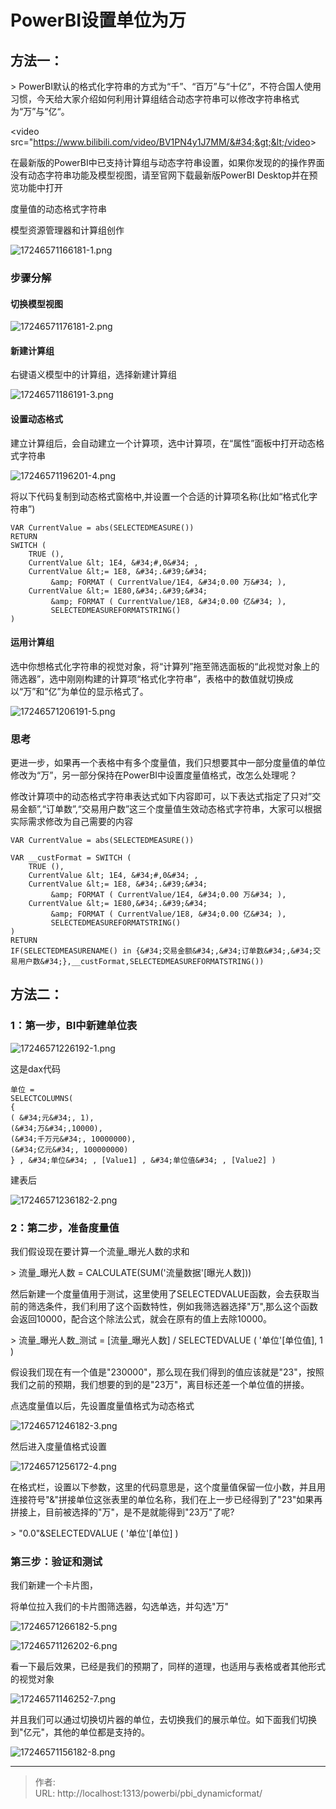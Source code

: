 # PowerBI设置单位为万


## 方法一：

&gt; PowerBI默认的格式化字符串的方式为“千”、“百万”与“十亿”，不符合国人使用习惯，今天给大家介绍如何利用计算组结合动态字符串可以修改字符串格式为“万”与“亿“。

&lt;video src=&#34;https://www.bilibili.com/video/BV1PN4y1J7MM/&#34;&gt;&lt;/video&gt;


在最新版的PowerBI中已支持计算组与动态字符串设置，如果你发现的的操作界面没有动态字符串功能及模型视图，请至官网下载最新版PowerBI Desktop并在预览功能中打开

度量值的动态格式字符串

模型资源管理器和计算组创作

![17246571166181-1.png](https://fastly.jsdelivr.net/gh/richbridge/imgbed@main/powerbi/PBI_dynamicformat/17246571166181-1.png)

### 步骤分解

#### 切换模型视图

![17246571176181-2.png](https://fastly.jsdelivr.net/gh/richbridge/imgbed@main/powerbi/PBI_dynamicformat/17246571176181-2.png)

#### 新建计算组

右键语义模型中的计算组，选择新建计算组

![17246571186191-3.png](https://fastly.jsdelivr.net/gh/richbridge/imgbed@main/powerbi/PBI_dynamicformat/17246571186191-3.png)

#### 设置动态格式

建立计算组后，会自动建立一个计算项，选中计算项，在“属性”面板中打开动态格式字符串

![17246571196201-4.png](https://fastly.jsdelivr.net/gh/richbridge/imgbed@main/powerbi/PBI_dynamicformat/17246571196201-4.png)

将以下代码复制到动态格式窗格中,并设置一个合适的计算项名称(比如“格式化字符串”)

```dax
VAR CurrentValue = abs(SELECTEDMEASURE())
RETURN
SWITCH (
    TRUE (),
    CurrentValue &lt; 1E4, &#34;#,0&#34; ,
    CurrentValue &lt;= 1E8, &#34;.&#39;&#34; 
         &amp; FORMAT ( CurrentValue/1E4, &#34;0.00 万&#34; ),
    CurrentValue &lt;= 1E80,&#34;.&#39;&#34; 
         &amp; FORMAT ( CurrentValue/1E8, &#34;0.00 亿&#34; ),
         SELECTEDMEASUREFORMATSTRING()
)
```

#### 运用计算组

选中你想格式化字符串的视觉对象，将“计算列”拖至筛选面板的“此视觉对象上的筛选器”，选中刚刚构建的计算项“格式化字符串”，表格中的数值就切换成以“万”和“亿”为单位的显示格式了。

![17246571206191-5.png](https://fastly.jsdelivr.net/gh/richbridge/imgbed@main/powerbi/PBI_dynamicformat/17246571206191-5.png)

### 思考

更进一步，如果再一个表格中有多个度量值，我们只想要其中一部分度量值的单位修改为“万”，另一部分保持在PowerBI中设置度量值格式，改怎么处理呢？

修改计算项中的动态格式字符串表达式如下内容即可，以下表达式指定了只对”交易金额”,“订单数”,“交易用户数”这三个度量值生效动态格式字符串，大家可以根据实际需求修改为自己需要的内容

```dax
VAR CurrentValue = abs(SELECTEDMEASURE())

VAR __custFormat = SWITCH (
    TRUE (),
    CurrentValue &lt; 1E4, &#34;#,0&#34; ,
    CurrentValue &lt;= 1E8, &#34;.&#39;&#34; 
         &amp; FORMAT ( CurrentValue/1E4, &#34;0.00 万&#34; ),
    CurrentValue &lt;= 1E80,&#34;.&#39;&#34; 
         &amp; FORMAT ( CurrentValue/1E8, &#34;0.00 亿&#34; ),
         SELECTEDMEASUREFORMATSTRING()
)
RETURN
IF(SELECTEDMEASURENAME() in {&#34;交易金额&#34;,&#34;订单数&#34;,&#34;交易用户数&#34;},__custFormat,SELECTEDMEASUREFORMATSTRING())
```

## 方法二：

### 1：第一步，BI中新建单位表

![17246571226192-1.png](https://fastly.jsdelivr.net/gh/richbridge/imgbed@main/powerbi/PBI_dynamicformat/17246571226192-1.png)

这是dax代码

```dax
单位 =
SELECTCOLUMNS(
{
( &#34;元&#34;, 1),
(&#34;万&#34;,10000),
(&#34;千万元&#34;, 10000000),
(&#34;亿元&#34;, 100000000)
} , &#34;单位&#34; , [Value1] , &#34;单位值&#34; , [Value2] )
```

建表后

![17246571236182-2.png](https://fastly.jsdelivr.net/gh/richbridge/imgbed@main/powerbi/PBI_dynamicformat/17246571236182-2.png)

###  2：第二步，准备度量值

我们假设现在要计算一个流量_曝光人数的求和

&gt; 流量_曝光人数 = CALCULATE(SUM(&#39;流量数据&#39;[曝光人数]))

然后新建一个度量值用于测试，这里使用了SELECTEDVALUE函数，会去获取当前的筛选条件，我们利用了这个函数特性，例如我筛选器选择&#34;万&#34;,那么这个函数会返回10000，配合这个除法公式，就会在原有的值上去除10000。

&gt; 流量_曝光人数_测试 = [流量_曝光人数] / SELECTEDVALUE ( &#39;单位&#39;[单位值], 1 )

假设我们现在有一个值是&#34;230000&#34;，那么现在我们得到的值应该就是&#34;23&#34;，按照我们之前的预期，我们想要的到的是&#34;23万&#34;，离目标还差一个单位值的拼接。

点选度量值以后，先设置度量值格式为动态格式

![17246571246182-3.png](https://fastly.jsdelivr.net/gh/richbridge/imgbed@main/powerbi/PBI_dynamicformat/17246571246182-3.png)

然后进入度量值格式设置

![17246571256172-4.png](https://fastly.jsdelivr.net/gh/richbridge/imgbed@main/powerbi/PBI_dynamicformat/17246571256172-4.png)

在格式栏，设置以下参数，这里的代码意思是，这个度量值保留一位小数，并且用连接符号&#34;&amp;&#34;拼接单位这张表里的单位名称，我们在上一步已经得到了&#34;23&#34;如果再拼接上，目前被选择的&#34;万&#34;，是不是就能得到&#34;23万&#34;了呢?

&gt; &#34;0.0&#34;&amp;SELECTEDVALUE ( &#39;单位&#39;[单位] )

### 第三步：验证和测试

我们新建一个卡片图，

将单位拉入我们的卡片图筛选器，勾选单选，并勾选&#34;万&#34;

![17246571266182-5.png](https://fastly.jsdelivr.net/gh/richbridge/imgbed@main/powerbi/PBI_dynamicformat/17246571266182-5.png)

![17246571126202-6.png](https://fastly.jsdelivr.net/gh/richbridge/imgbed@main/powerbi/PBI_dynamicformat/17246571126202-6.png)

看一下最后效果，已经是我们的预期了，同样的道理，也适用与表格或者其他形式的视觉对象

![17246571146252-7.png](https://fastly.jsdelivr.net/gh/richbridge/imgbed@main/powerbi/PBI_dynamicformat/17246571146252-7.png)

并且我们可以通过切换切片器的单位，去切换我们的展示单位。如下面我们切换到&#34;亿元&#34;，其他的单位都是支持的。

![17246571156182-8.png](https://fastly.jsdelivr.net/gh/richbridge/imgbed@main/powerbi/PBI_dynamicformat/17246571156182-8.png)

---

> 作者:   
> URL: http://localhost:1313/powerbi/pbi_dynamicformat/  

